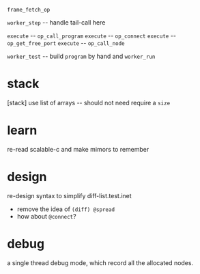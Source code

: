 `frame_fetch_op`

`worker_step` -- handle tail-call here

`execute` -- `op_call_program`
`execute` -- `op_connect`
`execute` -- `op_get_free_port`
`execute` -- `op_call_node`

`worker_test` -- build `program` by hand and `worker_run`

# stack

[stack] use list of arrays -- should not need require a `size`

# learn

re-read scalable-c and make mimors to remember

# design

re-design syntax to simplify diff-list.test.inet

- remove the idea of `(diff) @spread`
- how about `@connect`?

# debug

a single thread debug mode, which record all the allocated nodes.
